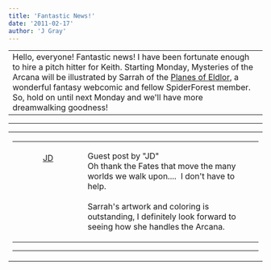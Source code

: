 ```yaml
---
title: 'Fantastic News!'
date: '2011-02-17'
author: 'J Gray'
---
```


<div>
<!-- Main content here -->
<table border="0" class="post"><tbody><tr><td>
   
   <div class="post_body">
       Hello, everyone! Fantastic news! I have been fortunate enough to hire a pitch hitter for Keith. Starting Monday, Mysteries of the Arcana will be illustrated by Sarrah of the <a name="" target="_blank" classname="" class="" href="http://www.eldlor.com/">Planes of Eldlor</a>, a wonderful fantasy webcomic and fellow SpiderForest member. So, hold on until next Monday and we'll have more dreamwalking goodness!<br>
   </div>
   </td></tr>
   </tbody></table><hr><table style="width:100%; border:0;" class="comment_table"><tbody><tr><td width="100%"><a name=""> </a><div style="width:100%;" class="comment"><table border="0" width="100%"><tbody><tr><td align="center" valign="top" width="125">
<span class="comment_title"><center><br><a href="https://www.dragonpowered.com" target="_blank">JD</a><br></center><a name="362">&nbsp;</a></span><br>
<center><img src="https://www.gravatar.com/avatar.php?gravatar_id=ca086ab32c3326c1cca9697fd6eb1aec&amp;default=http%3A%2F%2Fmysteriesofthearcana.com%2Ftemplates%2Fmain%2Fimages%2Favatar.gif&amp;size=80&amp;rating=g" border="0" alt=""></center>
</td>
<td valign="top">


<p class="comment_text"> </p><p class="comment_text"><span class="forum_info">Guest post by "JD"</span><br> Oh thank the Fates that move the many worlds we walk upon....&nbsp; I don't have to help.<br><br>Sarrah's artwork and coloring is outstanding, I definitely look forward to seeing how she handles the Arcana. <br></p>
 

</td></tr></tbody></table>
<hr></div></td></tr></tbody></table>
<!-- End main content -->
              </div>

